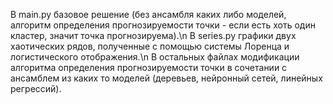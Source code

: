 В main.py базовое решение (без ансамбля каких либо моделей, алгоритм определения прогнозируемости точки - если есть хоть один кластер, значит точка прогнозируема).\n
В series.py графики двух хаотических рядов, полученные с помощью системы Лоренца и логистического отображения.\n
В остальных файлах модификации алгоритма определения прогнозируемости точки в сочетании с ансамблем из каких то моделей (деревьев, нейронный сетей, линейных регрессий).
